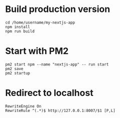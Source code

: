 # Build production version
```shell
cd /home/username/my-nextjs-app
npm install
npm run build
```

# Start with PM2
```shell
pm2 start npm --name "nextjs-app" -- run start
pm2 save
pm2 startup

```
# Redirect to localhost
```
RewriteEngine On
RewriteRule ^(.*)$ http://127.0.0.1:8007/$1 [P,L]
```
